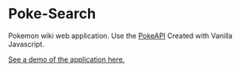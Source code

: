 # Poke-Search

Pokemon wiki web application.
Use the [PokeAPI](https://pokeapi.co/)
Created with Vanilla Javascript.

[See a demo of the application here.](https://fc-11ty-starter.netlify.app)